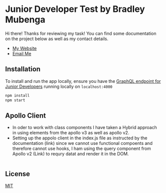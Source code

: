 # Junior Developer Test by Bradley Mubenga

Hi there! Thanks for reviewing my task! You can find some documentation on the project below as well as my contact details.
- [My Website](https://www.creativebradley.com)
- [Email Me](mailto:mubengabradley@gmail.com)

## Installation
To install and run the app locally, ensure you have the [GraphQL endpoint for Junior Developers](https://github.com/bradley-mubenga/junior-react-endpoint) running locally on ```localhost:4000```
```bash
npm install
npm start
```

## Apollo Client
- In oder to work with class components I have taken a Hybrid approach in using elements from the apollo v3 as well as apollo v2. 
- Setting up the appolo client in the index.js file as instructed by the documentation (link) since we cannot use functional compoents and therefore cannot use hooks, I ham using the query component from Apollo v2 (Link) to requry datat and render it in the DOM.

```javascript
```

## License
[MIT](https://choosealicense.com/licenses/mit/)